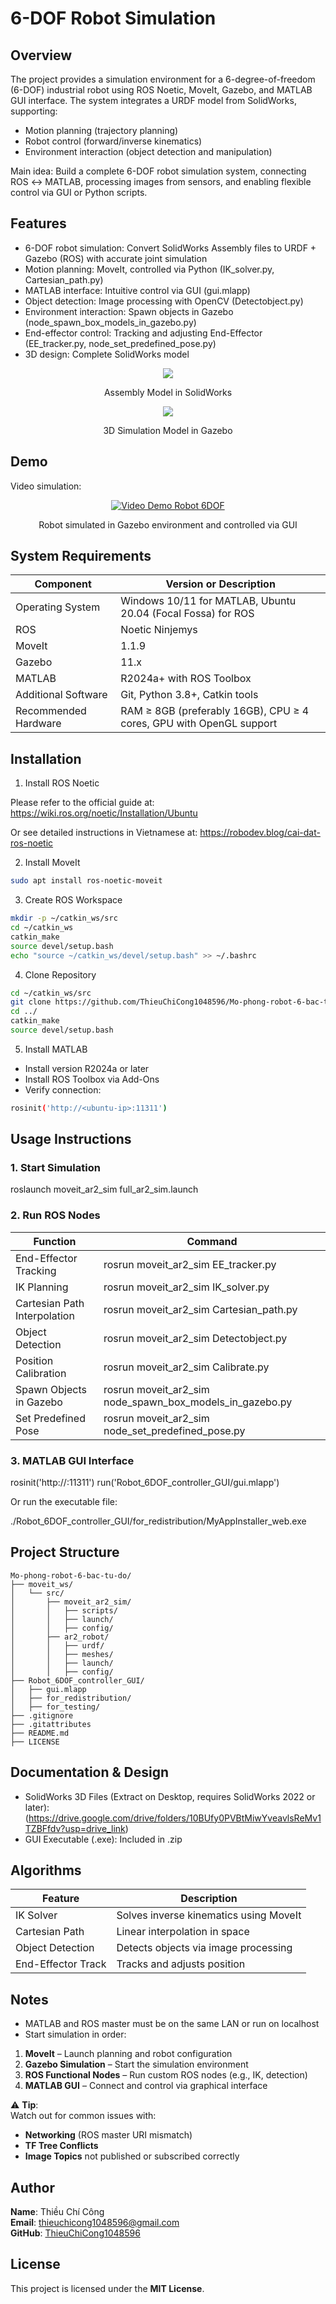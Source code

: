 
# 6-DOF Robot Simulation

## Overview

The project provides a simulation environment for a 6-degree-of-freedom (6-DOF) industrial robot using ROS Noetic, MoveIt, Gazebo, and MATLAB GUI interface. The system integrates a URDF model from SolidWorks, supporting:

* Motion planning (trajectory planning)
* Robot control (forward/inverse kinematics)
* Environment interaction (object detection and manipulation)

Main idea: Build a complete 6-DOF robot simulation system, connecting ROS ↔ MATLAB, processing images from sensors, and enabling flexible control via GUI or Python scripts.

## Features

* 6-DOF robot simulation: Convert SolidWorks Assembly files to URDF + Gazebo (ROS) with accurate joint simulation
* Motion planning: MoveIt, controlled via Python (IK_solver.py, Cartesian_path.py)
* MATLAB interface: Intuitive control via GUI (gui.mlapp)
* Object detection: Image processing with OpenCV (Detectobject.py)
* Environment interaction: Spawn objects in Gazebo (node_spawn_box_models_in_gazebo.py)
* End-effector control: Tracking and adjusting End-Effector (EE_tracker.py, node_set_predefined_pose.py)
* 3D design: Complete SolidWorks model

<div align="center">
  <img src="https://drive.google.com/uc?export=view&id=1YwCPNcOnOscLRBTUyOEucLvSFvD39UGx">
  <p align="center">Assembly Model in SolidWorks
</div>

<div align="center">
  <img src="https://drive.google.com/uc?export=view&id=1m1rPwmgqAXiJfKh5xN3QxK1OqHbtwVgE">
  <p align="center">3D Simulation Model in Gazebo
</div>

## Demo

Video simulation:

<div align="center">
  <a href="https://drive.google.com/file/d/1LUDMTG3qU_su9cJLHkTs-3ke6XgP62Lh/view?usp=sharing">
    <img src="https://drive.google.com/uc?export=view&id=1uZR9VG9ZMVtvoKd_e9LSbCNrDbY4AIEf" alt="Video Demo Robot 6DOF">
  </a>
  <p>Robot simulated in Gazebo environment and controlled via GUI</p>
</div>

## System Requirements

| Component             | Version or Description                                      |
|-----------------------|-------------------------------------------------------------|
| Operating System      | Windows 10/11 for MATLAB, Ubuntu 20.04 (Focal Fossa) for ROS |
| ROS                   | Noetic Ninjemys                                             |
| MoveIt                | 1.1.9                                                       |
| Gazebo                | 11.x                                                        |
| MATLAB                | R2024a+ with ROS Toolbox                                    |
| Additional Software   | Git, Python 3.8+, Catkin tools                              |
| Recommended Hardware  | RAM ≥ 8GB (preferably 16GB), CPU ≥ 4 cores, GPU with OpenGL support |

## Installation

1. Install ROS Noetic

Please refer to the official guide at: https://wiki.ros.org/noetic/Installation/Ubuntu

Or see detailed instructions in Vietnamese at: https://robodev.blog/cai-dat-ros-noetic

2. Install MoveIt
```bash
sudo apt install ros-noetic-moveit
```
3. Create ROS Workspace
```bash
mkdir -p ~/catkin_ws/src
cd ~/catkin_ws
catkin_make
source devel/setup.bash
echo "source ~/catkin_ws/devel/setup.bash" >> ~/.bashrc
```

4. Clone Repository
```bash
cd ~/catkin_ws/src
git clone https://github.com/ThieuChiCong1048596/Mo-phong-robot-6-bac-tu-do.git
cd ../
catkin_make
source devel/setup.bash
```

5. Install MATLAB

* Install version R2024a or later
* Install ROS Toolbox via Add-Ons
* Verify connection:
```bash
rosinit('http://<ubuntu-ip>:11311')
```

## Usage Instructions

### 1. Start Simulation

roslaunch moveit_ar2_sim full_ar2_sim.launch

### 2. Run ROS Nodes

| Function                   | Command                                                   |
|----------------------------|-----------------------------------------------------------|
| End-Effector Tracking      | rosrun moveit_ar2_sim EE_tracker.py                      |
| IK Planning                | rosrun moveit_ar2_sim IK_solver.py                       |
| Cartesian Path Interpolation| rosrun moveit_ar2_sim Cartesian_path.py                 |
| Object Detection           | rosrun moveit_ar2_sim Detectobject.py                    |
| Position Calibration       | rosrun moveit_ar2_sim Calibrate.py                       |
| Spawn Objects in Gazebo    | rosrun moveit_ar2_sim node_spawn_box_models_in_gazebo.py |
| Set Predefined Pose        | rosrun moveit_ar2_sim node_set_predefined_pose.py        |

### 3. MATLAB GUI Interface

rosinit('http://<ubuntu-ip>:11311')
run('Robot_6DOF_controller_GUI/gui.mlapp')

Or run the executable file:

./Robot_6DOF_controller_GUI/for_redistribution/MyAppInstaller_web.exe

## Project Structure

```plaintext
Mo-phong-robot-6-bac-tu-do/
├── moveit_ws/
│   └── src/
│       ├── moveit_ar2_sim/
│       │   ├── scripts/
│       │   ├── launch/
│       │   ├── config/
│       ├── ar2_robot/
│       │   ├── urdf/
│       │   ├── meshes/
│       │   ├── launch/
│       │   ├── config/
├── Robot_6DOF_controller_GUI/
│   ├── gui.mlapp
│   ├── for_redistribution/
│   ├── for_testing/
├── .gitignore
├── .gitattributes
├── README.md
├── LICENSE
```

## Documentation & Design

* SolidWorks 3D Files (Extract on Desktop, requires SolidWorks 2022 or later): (https://drive.google.com/drive/folders/10BUfy0PVBtMiwYveavlsReMv1TZBFfdv?usp=drive_link)
* GUI Executable (.exe): Included in .zip

## Algorithms

| Feature             | Description                                |
|---------------------|--------------------------------------------|
| IK Solver           | Solves inverse kinematics using MoveIt     |
| Cartesian Path      | Linear interpolation in space              |
| Object Detection    | Detects objects via image processing       |
| End-Effector Track  | Tracks and adjusts position                |

## Notes

* MATLAB and ROS master must be on the same LAN or run on localhost
* Start simulation in order:
1. **MoveIt** – Launch planning and robot configuration  
2. **Gazebo Simulation** – Start the simulation environment  
3. **ROS Functional Nodes** – Run custom ROS nodes (e.g., IK, detection)  
4. **MATLAB GUI** – Connect and control via graphical interface  

⚠️ **Tip**:  
Watch out for common issues with:
- **Networking** (ROS master URI mismatch)
- **TF Tree Conflicts**
- **Image Topics** not published or subscribed correctly

## Author

**Name**: Thiều Chí Công  
**Email**: [thieuchicong1048596@gmail.com](mailto:thieuchicong1048596@gmail.com)  
**GitHub**: [ThieuChiCong1048596](https://github.com/ThieuChiCong1048596)

## License

This project is licensed under the **MIT License**.

